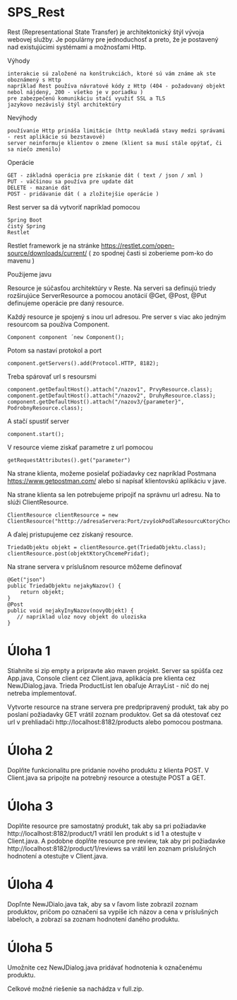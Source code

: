 # SPS_Rest

Rest (Representational State Transfer) je architektonický štýl vývoja webovej služby.
Je populárny pre jednoduchosť a preto, že je postavený nad existujúcimi systémami a možnosťami Http.

Výhody
```
interakcie sú založené na konštrukciách, ktoré sú vám známe ak ste oboznámený s Http
napríklad Rest používa návratové kódy z Http (404 - požadovaný objekt nebol nájdený, 200 - všetko je v poriadku )
pre zabezpečenú komunikáciu stačí využiť SSL a TLS
jazykovo nezávislý štýl architektúry
```
Nevýhody
```
používanie Http prináša limitácie (http neukladá stavy medzi správami - rest aplikácie sú bezstavové)
server neinformuje klientov o zmene (klient sa musí stále opýtať, či sa niečo zmenilo)
```
Operácie
```
GET - základná operácia pre získanie dát ( text / json / xml )
PUT - väčšinou sa používa pre update dát
DELETE - mazanie dát
POST - pridávanie dát ( a zložitejšie operácie )
```
Rest server sa dá vytvoriť napríklad pomocou
```
Spring Boot
čistý Spring
Restlet
```

Restlet framework je na stránke https://restlet.com/open-source/downloads/current/ ( zo spodnej časti si zoberieme pom-ko do mavenu )

Použijeme javu

Resource je súčasťou architektúry v Reste.
Na serveri sa definujú triedy rozširujúce ServerResource a pomocou anotácií @Get, @Post, @Put definujeme operácie pre daný resource.

Každý resource je spojený s inou url adresou. Pre server s viac ako jedným resourcom sa používa Component.
```
Component component ´new Component();
```
Potom sa nastaví protokol a port
```
component.getServers().add(Protocol.HTTP, 8182);
```
Treba spárovať url s resoursmi
```
component.getDefaultHost().attach("/nazov1", PrvyResource.class);
component.getDefaultHost().attach("/nazov2", DruhyResource.class);
component.getDefaultHost().attach("/nazov3/{parameter}", PodrobnyResource.class);
```
A stačí spustiť server
```
component.start();
```

V resource vieme ziskať parametre z url pomocou
```
getRequestAttributes().get("parameter")
```

Na strane klienta, možeme posielať požiadavky cez napríklad Postmana https://www.getpostman.com/
alebo si napísať klientovskú aplikáciu v jave.

Na strane klienta sa len potrebujeme pripojiť na správnu url adresu. Na to slúži ClientResource.
```
ClientResource clientResource = new ClientResource("htttp://adresaServera:Port/zvyšokPodľaResourcuKtorýChceme");
```
A ďalej pristupujeme cez získaný resource.
```
TriedaObjektu objekt = clientResource.get(TriedaObjektu.class);
clientResource.post(objektKtoryChcemePridať);
```

Na strane servera v príslušnom resource môžeme definovať
```
@Get("json")
public TriedaObjektu nejakyNazov() {
    return objekt;
}
@Post
public void nejakyInyNazov(novyObjekt) {
   // napriklad uloz novy objekt do uloziska
}
```

# Úloha 1
Stiahnite si zip empty a pripravte ako maven projekt.
Server sa spúšťa cez App.java, Console client cez Client.java, aplikácia pre klienta cez NewJDialog.java.
Trieda ProductList len obaľuje ArrayList - nič do nej netreba implementovať.

Vytvorte resource na strane servera pre predpripravený produkt, tak aby po poslaní požiadavky GET vrátil zoznam produktov.
Get sa dá otestovať cez url v prehliadači http://localhost:8182/products alebo pomocou postmana. 

# Úloha 2
Doplňte funkcionalitu pre pridanie nového produktu z klienta POST.
V Client.java sa pripojte na potrebný resource a otestujte POST a GET.

# Úloha 3
Doplňte resource pre samostatný produkt, tak aby sa pri požiadavke http://localhost:8182/product/1 vrátil len produkt s id 1 a otestujte v Client.java.
A podobne doplňte resource pre review, tak aby pri požiadavke http://localhost:8182/product/1/reviews sa vrátil len zoznam príslušných hodnotení a otestujte v Client.java.

# Úloha 4
Dopľnte NewJDialo.java tak, aby sa v ľavom liste zobrazil zoznam produktov, pričom po označení sa vypíše ich názov a cena v príslušných labeloch, a zobrazí sa zoznam hodnotení daného produktu.

# Úloha 5
Umožnite cez NewJDialog.java pridávať hodnotenia k označenému produktu.

Celkové možné riešenie sa nachádza v full.zip.
